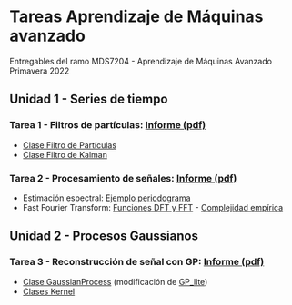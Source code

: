 # Tareas Aprendizaje de Máquinas avanzado
Entregables del ramo MDS7204 - Aprendizaje de Máquinas Avanzado Primavera 2022

## Unidad 1 - Series de tiempo
### **Tarea 1 - Filtros de partículas**: [Informe (pdf)](https://github.com/camilocarvajalreyes/tareas-MDS7204/blob/main/unidad_1/tarea_1/Informe_Tarea_1_Filtros_de_part%C3%ADculas_completo.pdf)

- [Clase Filtro de Partículas](https://github.com/camilocarvajalreyes/tareas-MDS7204/blob/main/unidad_1/tarea_1/filtros/filtro_particulas.py)
- [Clase Filtro de Kalman](https://github.com/camilocarvajalreyes/tareas-MDS7204/blob/main/unidad_1/tarea_1/filtros/filtro_kalman.py)

### **Tarea 2 - Procesamiento de señales**: [Informe (pdf)](https://github.com/camilocarvajalreyes/tareas-MDS7204/blob/main/unidad_1/tarea_2/Informe_Tarea_2_An%C3%A1lisis_de_se%C3%B1ales.pdf)

- Estimación espectral: [Ejemplo periodograma](https://github.com/camilocarvajalreyes/tareas-MDS7204/blob/main/unidad_1/tarea_2/periodograma.py)
- Fast Fourier Transform: [Funciones DFT y FFT](https://github.com/camilocarvajalreyes/tareas-MDS7204/blob/main/unidad_1/tarea_2/FourierTransform.py) - [Complejidad empírica](https://github.com/camilocarvajalreyes/tareas-MDS7204/blob/main/unidad_1/tarea_2/fft_complejidad_empirica.py)

## Unidad 2 - Procesos Gaussianos
### **Tarea 3 - Reconstrucción de señal con GP**: [Informe (pdf)](unidad_2/tarea_3/Informe_Tarea_3_Procesos_Gaussianos.pdf)
- [Clase GaussianProcess](unidad_2/tarea_3/gp/gp_camilo.py) (modificación de [GP_lite](https://github.com/GAMES-UChile/The_Art_of_Gaussian_Processes/blob/main/gp_lite.py))
- [Clases Kernel](unidad_2/tarea_3/kernels.py)
